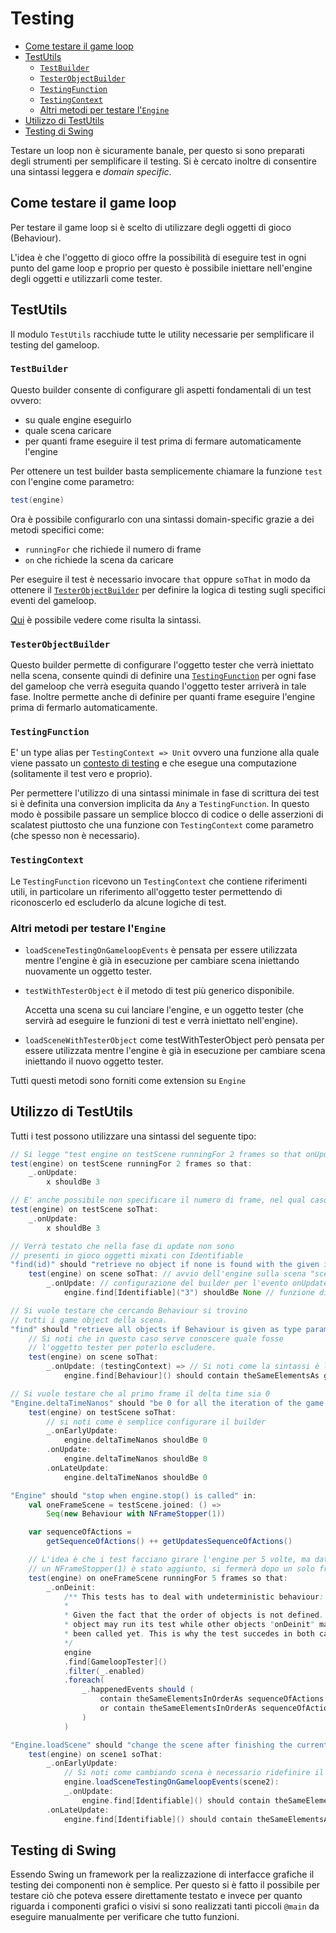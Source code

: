 # Testing

<!-- toc -->

- [Come testare il game loop](#come-testare-il-game-loop)
- [TestUtils](#testutils)
  * [`TestBuilder`](#testbuilder)
  * [`TesterObjectBuilder`](#testerobjectbuilder)
  * [`TestingFunction`](#testingfunction)
  * [`TestingContext`](#testingcontext)
  * [Altri metodi per testare l'`Engine`](#altri-metodi-per-testare-lengine)
- [Utilizzo di TestUtils](#utilizzo-di-testutils)
- [Testing di Swing](#testing-di-swing)

<!-- tocstop -->

Testare un loop non è sicuramente banale, per questo si sono preparati degli strumenti per semplificare il testing. Si è cercato inoltre di consentire una sintassi leggera e *domain specific*.

## Come testare il game loop
Per testare il game loop si è scelto di utilizzare degli oggetti di gioco (Behaviour).

L'idea è che l'oggetto di gioco offre la possibilità di eseguire test in ogni punto del game loop e proprio per questo è possibile iniettare nell'engine degli oggetti e utilizzarli come tester.

## TestUtils
Il modulo `TestUtils` racchiude tutte le utility necessarie per semplificare il testing del gameloop.

### `TestBuilder`
Questo builder consente di configurare gli aspetti fondamentali di un test ovvero:
- su quale engine eseguirlo
- quale scena caricare
- per quanti frame eseguire il test prima di fermare automaticamente l'engine

Per ottenere un test builder basta semplicemente chiamare la funzione `test` con l'engine come parametro:
```scala
test(engine)
```
Ora è possibile configurarlo con una sintassi domain-specific grazie a dei metodi specifici come:
- `runningFor` che richiede il numero di frame
- `on` che richiede la scena da caricare

Per eseguire il test è necessario invocare `that` oppure `soThat` in modo da ottenere il [`TesterObjectBuilder`](#testerobjectbuilder) per definire la logica di testing sugli specifici eventi del gameloop.

[Qui](#utilizzo-di-testutils) è possibile vedere come risulta la sintassi.

### `TesterObjectBuilder`
Questo builder permette di configurare l'oggetto tester che verrà iniettato nella scena, consente quindi di definire una [`TestingFunction`](#testingfunction) per ogni fase del gameloop che verrà eseguita quando l'oggetto tester arriverà in tale fase.
Inoltre permette anche di definire per quanti frame eseguire l'engine prima di fermarlo automaticamente.

### `TestingFunction`
E' un type alias per `TestingContext => Unit` ovvero una funzione alla quale viene passato un [contesto di testing](#testingcontext) e che esegue una computazione (solitamente il test vero e proprio).

Per permettere l'utilizzo di una sintassi minimale in fase di scrittura dei test si è definita una conversion implicita da `Any` a `TestingFunction`.
In questo modo è possibile passare un semplice blocco di codice o delle asserzioni di scalatest piuttosto che una funzione con `TestingContext` come parametro (che spesso non è necessario).

### `TestingContext`
Le `TestingFunction` ricevono un `TestingContext` che contiene riferimenti utili, in particolare un riferimento all'oggetto tester permettendo di riconoscerlo ed escluderlo da alcune logiche di test.

### Altri metodi per testare l'`Engine`
- `loadSceneTestingOnGameloopEvents` è pensata per essere utilizzata mentre l'engine è già in esecuzione per cambiare scena iniettando nuovamente un oggetto tester.
- `testWithTesterObject` è il metodo di test più generico disponibile.

    Accetta una scena su cui lanciare l'engine, e un oggetto tester (che servirà ad eseguire le funzioni di test e verrà iniettato nell'engine).
- `loadSceneWithTesterObject` come testWithTesterObject però pensata per essere utilizzata mentre l'engine è già in esecuzione per cambiare scena iniettando il nuovo oggetto tester.

Tutti questi metodi sono forniti come extension su `Engine`

## Utilizzo di TestUtils
Tutti i test possono utilizzare una sintassi del seguente tipo:
```scala
// Si legge "test engine on testScene runningFor 2 frames so that onUpdate x shouldBe 3
test(engine) on testScene runningFor 2 frames so that: 
    _.onUpdate:
        x shouldBe 3

// E' anche possibile non specificare il numero di frame, nel qual caso di default verrà eseguito un solo frame
test(engine) on testScene soThat: 
    _.onUpdate:
        x shouldBe 3
```

```scala
// Verrà testato che nella fase di update non sono
// presenti in gioco oggetti mixati con Identifiable
"find(id)" should "retrieve no object if none is found with the given identifier" in:
    test(engine) on scene soThat: // avvio dell'engine sulla scena "scene"
        _.onUpdate: // configurazione del builder per l'evento onUpdate
            engine.find[Identifiable]("3") shouldBe None // funzione di test
```

```scala
// Si vuole testare che cercando Behaviour si trovino
// tutti i game object della scena.
"find" should "retrieve all objects if Behaviour is given as type parameters" in:
    // Si noti che in questo caso serve conoscere quale fosse
    // l'oggetto tester per poterlo escludere.
    test(engine) on scene soThat:
        _.onUpdate: (testingContext) => // Si noti come la sintassi è la stessa ma basta aggiungere il parametro
            engine.find[Behaviour]() should contain theSameElementsAs gameObjects + testingContext.testerObject
```

```scala
// Si vuole testare che al primo frame il delta time sia 0
"Engine.deltaTimeNanos" should "be 0 for all the iteration of the game loop" in:
    test(engine) on testScene soThat:
        // si noti come è semplice configurare il builder
        _.onEarlyUpdate:
            engine.deltaTimeNanos shouldBe 0
        .onUpdate:
            engine.deltaTimeNanos shouldBe 0
        .onLateUpdate:
            engine.deltaTimeNanos shouldBe 0

```

```scala
"Engine" should "stop when engine.stop() is called" in:
    val oneFrameScene = testScene.joined: () =>
        Seq(new Behaviour with NFrameStopper(1))

    var sequenceOfActions =
        getSequenceOfActions() ++ getUpdatesSequenceOfActions()

    // L'idea è che i test facciano girare l'engine per 5 volte, ma dato che
    // un NFrameStopper(1) è stato aggiunto, si fermerà dopo un solo frame
    test(engine) on oneFrameScene runningFor 5 frames so that:
        _.onDeinit:
            /** This tests has to deal with undeterministic behaviour:
            *
            * Given the fact that the order of objects is not defined. The tester
            * object may run its test while other objects "onDeinit" may not have
            * been called yet. This is why the test succedes in both cases.
            */
            engine
            .find[GameloopTester]()
            .filter(_.enabled)
            .foreach(
                _.happenedEvents should (
                    contain theSameElementsInOrderAs sequenceOfActions :+ Deinit
                    or contain theSameElementsInOrderAs sequenceOfActions
                )
            )
```

```scala
"Engine.loadScene" should "change the scene after finishing the current frame" in:
    test(engine) on scene1 soThat:
        _.onEarlyUpdate:
            // Si noti come cambiando scena è necessario ridefinire il testing da effettuare
            engine.loadSceneTestingOnGameloopEvents(scene2):
            _.onUpdate:
                engine.find[Identifiable]() should contain theSameElementsAs scene2()
        .onLateUpdate:
            engine.find[Identifiable]() should contain theSameElementsAs scene1()
```

## Testing di Swing

Essendo Swing un framework per la realizzazione di interfacce grafiche il testing dei componenti non è semplice. Per questo si è fatto il possibile per testare ciò che poteva essere direttamente testato e invece per quanto riguarda i componenti grafici o visivi si sono realizzati tanti piccoli `@main` da eseguire manualmente per verificare che tutto funzioni.
